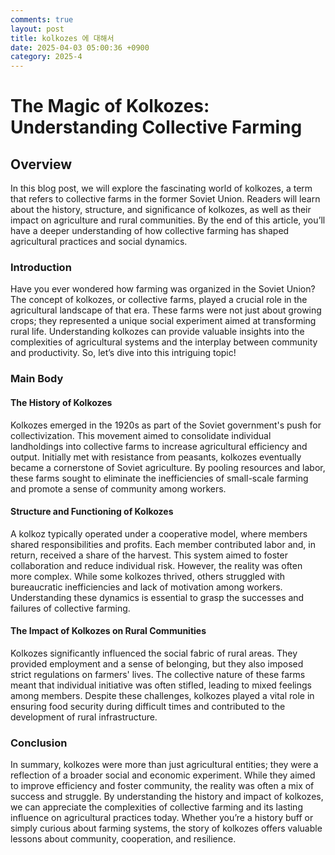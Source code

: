 ```yaml
---
comments: true
layout: post
title: kolkozes 에 대해서
date: 2025-04-03 05:00:36 +0900
category: 2025-4
---
```


# The Magic of Kolkozes: Understanding Collective Farming

## Overview
In this blog post, we will explore the fascinating world of kolkozes, a term that refers to collective farms in the former Soviet Union. Readers will learn about the history, structure, and significance of kolkozes, as well as their impact on agriculture and rural communities. By the end of this article, you’ll have a deeper understanding of how collective farming has shaped agricultural practices and social dynamics.

### Introduction
Have you ever wondered how farming was organized in the Soviet Union? The concept of kolkozes, or collective farms, played a crucial role in the agricultural landscape of that era. These farms were not just about growing crops; they represented a unique social experiment aimed at transforming rural life. Understanding kolkozes can provide valuable insights into the complexities of agricultural systems and the interplay between community and productivity. So, let’s dive into this intriguing topic!

### Main Body

#### The History of Kolkozes
Kolkozes emerged in the 1920s as part of the Soviet government's push for collectivization. This movement aimed to consolidate individual landholdings into collective farms to increase agricultural efficiency and output. Initially met with resistance from peasants, kolkozes eventually became a cornerstone of Soviet agriculture. By pooling resources and labor, these farms sought to eliminate the inefficiencies of small-scale farming and promote a sense of community among workers.

#### Structure and Functioning of Kolkozes
A kolkoz typically operated under a cooperative model, where members shared responsibilities and profits. Each member contributed labor and, in return, received a share of the harvest. This system aimed to foster collaboration and reduce individual risk. However, the reality was often more complex. While some kolkozes thrived, others struggled with bureaucratic inefficiencies and lack of motivation among workers. Understanding these dynamics is essential to grasp the successes and failures of collective farming.

#### The Impact of Kolkozes on Rural Communities
Kolkozes significantly influenced the social fabric of rural areas. They provided employment and a sense of belonging, but they also imposed strict regulations on farmers' lives. The collective nature of these farms meant that individual initiative was often stifled, leading to mixed feelings among members. Despite these challenges, kolkozes played a vital role in ensuring food security during difficult times and contributed to the development of rural infrastructure.

### Conclusion
In summary, kolkozes were more than just agricultural entities; they were a reflection of a broader social and economic experiment. While they aimed to improve efficiency and foster community, the reality was often a mix of success and struggle. By understanding the history and impact of kolkozes, we can appreciate the complexities of collective farming and its lasting influence on agricultural practices today. Whether you’re a history buff or simply curious about farming systems, the story of kolkozes offers valuable lessons about community, cooperation, and resilience.
